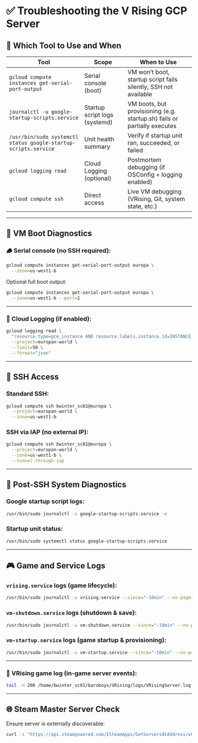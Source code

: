 # ✅ **Troubleshooting the V Rising GCP Server**

## 🧭 **Which Tool to Use and When**

| Tool                                                            | Scope                         | When to Use                                                              |
|-----------------------------------------------------------------|-------------------------------|--------------------------------------------------------------------------|
| `gcloud compute instances get-serial-port-output`               | Serial console (boot)         | VM won’t boot, startup script fails silently, SSH not available          |
| `journalctl -u google-startup-scripts.service`                  | Startup script logs (systemd) | VM boots, but provisioning (e.g. startup.sh) fails or partially executes |
| `/usr/bin/sudo systemctl status google-startup-scripts.service` | Unit health summary           | Verify if startup unit ran, succeeded, or failed                         |
| `gcloud logging read`                                           | Cloud Logging (optional)      | Postmortem debugging (if OSConfig + logging enabled)                     |
| `gcloud compute ssh`                                            | Direct access                 | Live VM debugging (VRising, Git, system state, etc.)                     |

---

## 🔌 **VM Boot Diagnostics**

### 🪵 Serial console (no SSH required):

```bash
gcloud compute instances get-serial-port-output europa \
  --zone=us-west1-b
```

Optional full boot output:

```bash
gcloud compute instances get-serial-port-output europa \
  --zone=us-west1-b --port=1
```

---

### 📖 Cloud Logging (if enabled):

```bash
gcloud logging read \
  "resource.type=gce_instance AND resource.labels.instance_id=INSTANCE_ID" \
  --project=europan-world \
  --limit=50 \
  --format="json"
```

---

## 🔐 **SSH Access**

### Standard SSH:

```bash
gcloud compute ssh bwinter_sc81@europa \
  --project=europan-world \
  --zone=us-west1-b
```

### SSH via IAP (no external IP):

```bash
gcloud compute ssh bwinter_sc81@europa \
  --project=europan-world \
  --zone=us-west1-b \
  --tunnel-through-iap
```

---

## 🧪 **Post-SSH System Diagnostics**

### Google startup script logs:

```bash
/usr/bin/sudo journalctl -u google-startup-scripts.service -e
```

### Startup unit status:

```bash
/usr/bin/sudo systemctl status google-startup-scripts.service
```

---

## 🎮 **Game and Service Logs**

### `vrising.service` logs (game lifecycle):

```bash
/usr/bin/sudo journalctl -u vrising.service --since="-10min" --no-pager
```

### `vm-shutdown.service` logs (shutdown & save):

```bash
/usr/bin/sudo journalctl -u vm-shutdown.service --since="-10min" --no-pager
```

### `vm-startup.service` logs (game startup & provisioning):

```bash
/usr/bin/sudo journalctl -u vm-startup.service --since="-10min" --no-pager
```

---

### 📜 VRising game log (in-game server events):

```bash
tail -n 200 /home/bwinter_sc81/baroboys/VRising/logs/VRisingServer.log
```

---

## 🌐 **Steam Master Server Check**

Ensure server is externally discoverable:

```bash
curl -s "https://api.steampowered.com/ISteamApps/GetServersAtAddress/v0001?addr=$(curl -s ifconfig.me)"
```
